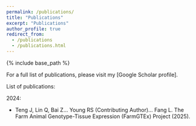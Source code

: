 ```yaml
---
permalink: /publications/
title: "Publications"
excerpt: "Publications"
author_profile: true
redirect_from: 
  - /publications
  - /publications.html
---
```


{% include base_path %}

For a full list of publications, please visit my [Google Scholar profile].

List of publications:

2024:
* Teng J, Lin Q, Bai Z… Young RS (Contributing Author)… Fang L. The Farm Animal Genotype-Tissue Expression (FarmGTEx) Project (2025). 
